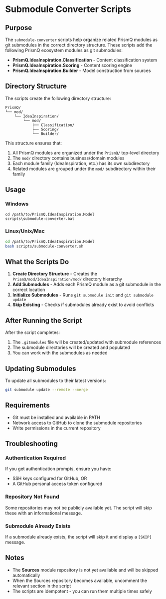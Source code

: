 # Submodule Converter Scripts

## Purpose

The `submodule-converter` scripts help organize related PrismQ modules as git submodules in the correct directory structure. These scripts add the following PrismQ ecosystem modules as git submodules:

- **PrismQ.IdeaInspiration.Classification** - Content classification system
- **PrismQ.IdeaInspiration.Scoring** - Content scoring engine  
- **PrismQ.IdeaInspiration.Builder** - Model construction from sources

## Directory Structure

The scripts create the following directory structure:

```
PrismQ/
└── mod/
    └── IdeaInspiration/
        └── mod/
            ├── Classification/
            ├── Scoring/
            └── Builder/
```

This structure ensures that:
1. All PrismQ modules are organized under the `PrismQ/` top-level directory
2. The `mod/` directory contains business/domain modules
3. Each module family (IdeaInspiration, etc.) has its own subdirectory
4. Related modules are grouped under the `mod/` subdirectory within their family

## Usage

### Windows

```batch
cd /path/to/PrismQ.IdeaInspiration.Model
scripts\submodule-converter.bat
```

### Linux/Unix/Mac

```bash
cd /path/to/PrismQ.IdeaInspiration.Model
bash scripts/submodule-converter.sh
```

## What the Scripts Do

1. **Create Directory Structure** - Creates the `PrismQ/mod/IdeaInspiration/mod/` directory hierarchy
2. **Add Submodules** - Adds each PrismQ module as a git submodule in the correct location
3. **Initialize Submodules** - Runs `git submodule init` and `git submodule update`
4. **Skip Existing** - Checks if submodules already exist to avoid conflicts

## After Running the Script

After the script completes:

1. The `.gitmodules` file will be created/updated with submodule references
2. The submodule directories will be created and populated
3. You can work with the submodules as needed

## Updating Submodules

To update all submodules to their latest versions:

```bash
git submodule update --remote --merge
```

## Requirements

- Git must be installed and available in PATH
- Network access to GitHub to clone the submodule repositories
- Write permissions in the current repository

## Troubleshooting

### Authentication Required

If you get authentication prompts, ensure you have:
- SSH keys configured for GitHub, OR
- A GitHub personal access token configured

### Repository Not Found

Some repositories may not be publicly available yet. The script will skip these with an informational message.

### Submodule Already Exists

If a submodule already exists, the script will skip it and display a `[SKIP]` message.

## Notes

- The **Sources** module repository is not yet available and will be skipped automatically
- When the Sources repository becomes available, uncomment the relevant section in the script
- The scripts are idempotent - you can run them multiple times safely
